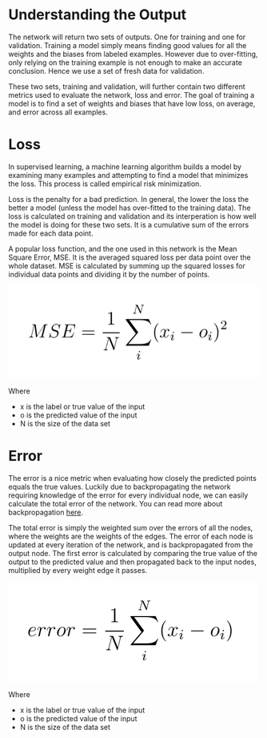 # Understanding the Output

The network will return two sets of outputs. One for training and one for validation. Training a model simply means finding good values for all the weights and the biases from labeled examples. However due to over-fitting, only relying on the training example is not enough to make an accurate conclusion. Hence we use a set of fresh data for validation.

These two sets, training and validation, will further contain two different metrics used to evaluate the network, loss and error. The goal of training a model is to find a set of weights and biases that have low loss, on average, and error across all examples. 

# Loss

In supervised learning, a machine learning algorithm builds a model by examining many examples and attempting to find a model that minimizes the loss. This process is called empirical risk minimization.

Loss is the penalty for a bad prediction. In general, the lower the loss the better a model (unless the model has over-fitted to the training data). The loss is calculated on training and validation and its interperation is how well the model is doing for these two sets. It is a cumulative sum of the errors made for each data point. 

A popular loss function, and the one used in this network is the Mean Square Error, MSE. It is the averaged squared loss per data point over the whole dataset. MSE is calculated by summing up the squared losses for individual data points and dividing it by the number of points.

![MSE](https://github.com/alintulu/NeuralNetwork/blob/master/documentation/images/mse.png)

Where 

  * x is the label or true value of the input
  * o is the predicted value of the input
  * N is the size of the data set

# Error

The error is a nice metric when evaluating how closely the predicted points equals the true values. Luckily due to backpropagating the network requiring knowledge of the error for every individual node, we can easily calculate the total error of the network. You can read more about backpropagation [here](https://github.com/alintulu/NeuralNetwork/blob/master/documentation/UnderstandingTheNetwork.md). 

The total error is simply the weighted sum over the errors of all the nodes, where the weights are the weights of the edges. The error of each node is updated at every iteration of the network, and is backpropagated from the output node. The first error is calculated by comparing the true value of the output to the predicted value and then propagated back to the input nodes, multiplied by every weight edge it passes. 

![Error](https://github.com/alintulu/NeuralNetwork/blob/master/documentation/images/err.png)

Where 

  * x is the label or true value of the input
  * o is the predicted value of the input
  * N is the size of the data set

